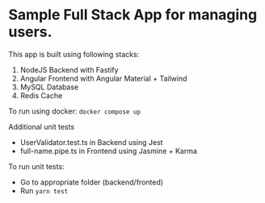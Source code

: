 # Sample Full Stack App for managing users. 

This app is built using following stacks:

1. NodeJS Backend with Fastify
2. Angular Frontend with Angular Material + Tailwind
3. MySQL Database
4. Redis Cache

To run using docker:
`docker compose up`

Additional unit tests
- UserValidator.test.ts in Backend using Jest
- full-name.pipe.ts in Frontend using Jasmine + Karma

To run unit tests:
- Go to appropriate folder (backend/fronted)
- Run `yarn test`